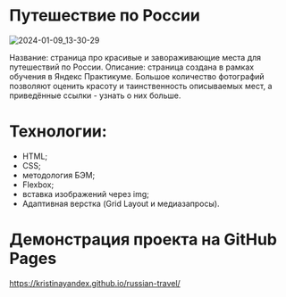 # Путешествие по России

![2024-01-09_13-30-29](https://github.com/KristinaYandex/russian-travel/assets/115872997/751cb86a-7e15-4943-8fc3-79a739333043)

Название: страница про красивые и завораживающие места для путешествий по России.
Описание: страница создана в рамках обучения в Яндекс Практикуме. Большое количество фотографий позволяют оценить красоту и таинственность описываемых мест, а приведённые ссылки - узнать о них больше. 

# Технологии: 
- HTML;
- CSS;
- методология БЭМ;
- Flexbox;
- вставка изображений через img;
- Адаптивная верстка (Grid Layout и медиазапросы).

# Демонстрация проекта на GitHub Pages 
https://kristinayandex.github.io/russian-travel/
